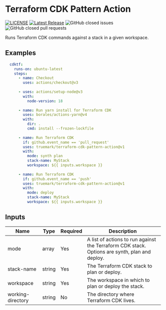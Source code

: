 # Terraform CDK Pattern Action

[![LICENSE](https://img.shields.io/badge/license-BSD3-green)](LICENSE)
[![Latest Release](https://img.shields.io/github/v/release/truemark/terraform-cdk-pattern-action)](https://github.com/truemark/terraform-cdk-pattern-action/releases)
![GitHub closed issues](https://img.shields.io/github/issues-closed/truemark/terraform-cdk-pattern-action)
![GitHub closed pull requests](https://img.shields.io/github/issues-pr-closed/truemark/terraform-cdk-pattern-action)

Runs Terraform CDK commands against a stack in a given workspace.

## Examples
```yml
  cdktf:
    runs-on: ubuntu-latest
    steps:
      - name: Checkout
        uses: actions/checkout@v3
  
      - uses: actions/setup-node@v3
        with:
          node-version: 18
  
      - name: Run yarn install for Terraform CDK
        uses: borales/actions-yarn@v4
        with:
          dir: .
          cmd: install --frozen-lockfile
          
      - name: Run Terraform CDK
        if: github.event_name == 'pull_request'
        uses: truemark/terraform-cdk-pattern-action@v1
        with:
          mode: synth plan
          stack-name: MyStack
          workspace: ${{ inputs.workspace }}
          
      - name: Run Terraform CDK
        if: github.event_name == 'push'
        uses: truemark/terraform-cdk-pattern-action@v1
        with:
          mode: deploy
          stack-name: MyStack
          workspace: ${{ inputs.workspace }}
```

## Inputs
| Name              | Type   | Required | Description                                                                                   |
|-------------------|--------|----------|-----------------------------------------------------------------------------------------------|
| mode              | array  | Yes      | A list of actions to run against the Terraform CDK stack. Options are synth, plan and deploy. |
| stack-name        | string | Yes      | The Terraform CDK stack to plan or deploy.                                                    |
| workspace         | string | Yes      | The workspace in which to plan or deploy the stack.                                           |
| working-directory | string | No       | The directory where Terraform CDK lives.                                                      |
